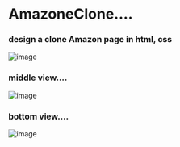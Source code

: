 # AmazoneClone....

### design a clone Amazon page in html, css  
![image](https://github.com/Shailendra900/AmazoneClone/assets/148608321/ae8adf85-f1f6-4364-bbae-d6315cb13d5e)

### middle view....
![image](https://github.com/Shailendra900/AmazoneClone/assets/148608321/81a42539-638e-4855-8b50-52118fff13d7)

### bottom view....
![image](https://github.com/Shailendra900/AmazoneClone/assets/148608321/c35192be-e9fd-4c3e-9a78-6b27acd875ee)


